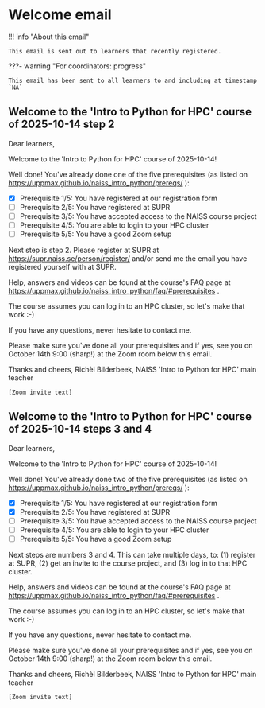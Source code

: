 # Welcome email

!!! info "About this email"

    This email is sent out to learners that recently registered.

???- warning "For coordinators: progress"

    This email has been sent to all learners to and including at timestamp
    `NA`

<!-- markdownlint-disable MD013 --><!-- Allow clean copy-paste of 80+ characters -->

## Welcome to the 'Intro to Python for HPC' course of 2025-10-14 step 2

Dear learners,

Welcome to the 'Intro to Python for HPC' course of 2025-10-14!

Well done! You've already done one of the five prerequisites (as listed on <https://uppmax.github.io/naiss_intro_python/prereqs/> ):

- [x] Prerequisite 1/5: You have registered at our registration form
- [ ] Prerequisite 2/5: You have registered at SUPR
- [ ] Prerequisite 3/5: You have accepted access to the NAISS course project
- [ ] Prerequisite 4/5: You are able to login to your HPC cluster
- [ ] Prerequisite 5/5: You have a good Zoom setup

Next step is step 2. Please register at SUPR at https://supr.naiss.se/person/register/ 
and/or send me the email you have registered yourself with at SUPR.

Help, answers and videos can be found at the course's FAQ page at <https://uppmax.github.io/naiss_intro_python/faq/#prerequisites> .

The course assumes you can log in to an HPC cluster, so let's make that work :-)

If you have any questions, never hesitate to contact me.

Please make sure you've done all your prerequisites and if yes, see you on October 14th 9:00 (sharp!) at the Zoom room below this email.

Thanks and cheers, Richèl Bilderbeek, NAISS 'Intro to Python for HPC' main teacher


`[Zoom invite text]`


## Welcome to the 'Intro to Python for HPC' course of 2025-10-14 steps 3 and 4

Dear learners,

Welcome to the 'Intro to Python for HPC' course of 2025-10-14!

Well done! You've already done two of the five prerequisites (as listed on <https://uppmax.github.io/naiss_intro_python/prereqs/> ):

- [x] Prerequisite 1/5: You have registered at our registration form
- [x] Prerequisite 2/5: You have registered at SUPR
- [ ] Prerequisite 3/5: You have accepted access to the NAISS course project
- [ ] Prerequisite 4/5: You are able to login to your HPC cluster
- [ ] Prerequisite 5/5: You have a good Zoom setup

Next steps are numbers 3 and 4. 
This can take multiple days, to: (1) register at SUPR, (2) get an invite to the course project, and (3) log in to that HPC cluster.

Help, answers and videos can be found at the course's FAQ page at <https://uppmax.github.io/naiss_intro_python/faq/#prerequisites> .

The course assumes you can log in to an HPC cluster, so let's make that work :-)

If you have any questions, never hesitate to contact me.

Please make sure you've done all your prerequisites and if yes, see you on October 14th 9:00 (sharp!) at the Zoom room below this email.

Thanks and cheers, Richèl Bilderbeek, NAISS 'Intro to Python for HPC' main teacher


`[Zoom invite text]`
